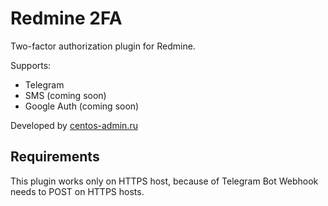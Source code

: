 # Redmine 2FA

Two-factor authorization plugin for Redmine.

Supports:
* Telegram
* SMS (coming soon)
* Google Auth (coming soon)

Developed by [centos-admin.ru](https://centos-admin.ru/)

## Requirements

This plugin works only on HTTPS host, because of Telegram Bot Webhook needs to POST on HTTPS hosts.
